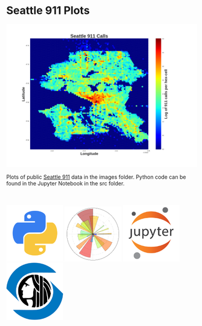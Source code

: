# Seattle 911 Plots

<img src="images/seattle_911_hexlog.png" width="800">

Plots of public [Seattle 911](https://data.seattle.gov/Public-Safety/Seattle-Police-Department-911-Incident-Response/3k2p-39jp/data) data in the images folder.  Python code can be found in the Jupyter Notebook in the src folder.

<br/>
<br/>
<img src="images/logos/python.png" width="150">
<img src="images/logos/matplotlib.png" width="150">
<img src="images/logos/jupyter.png" width="150">
<img src="images/logos/seattle.png" width="150">
